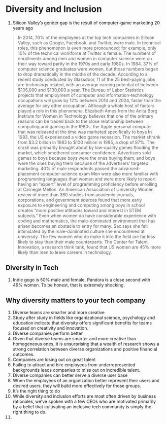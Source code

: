 # Diversity and Inclusion
1. Silicon Valley’s gender gap is the result of computer-game marketing 20 years ago
  > In 2014, 70% of the employees at the top tech companies in Silicon Valley, such as Google, Facebook, and Twitter, were male. In technical roles, this phenomenon is even more pronounced; for example, only 10% of the technical workforce at Twitter is female.
  > The numbers of enrollments among men and women in computer science were on their way toward parity in the 1970s and early 1980s.
  > In 1984, 37% of computer science graduates were women, but those numbers began to drop dramatically in the middle of the decade.
  >  According to a recent study conducted by Glassdoor, 11 of the 25 best-paying jobs are technology related, with an average earning potential of between $106,000 and $130,000 a year.
  > The Bureau of Labor Statistics projects that employment of computer and information-technology occupations will grow by 12% between 2014 and 2024, faster than the average for any other occupation.
  > Although a whole host of factors played a role in this phenomena, Elizabeth Ames from the Anita Borg Institute for Women in Technology believes that one of the primary reasons can be traced back to the close relationship between computing and gaming in the 1980s. 
  > the Apple personal computer that was released at the time was marketed specifically to boys
  > In 1983, the US experienced a video game recession. The market shrank from $3.2 billion in 1983 to $100 million in 1985, a drop of 97%. The crash was primarily brought about by low-quality games flooding the market, which smothered consumer confidence.
  > Advertisers sold games to boys because boys were the ones buying them, and boys were the ones buying them because of the advertisers’ targeted marketing.
  >  40% of male respondents passed the advanced-placement computer-science exam
  > Men were also more familiar with programming languages than women and were more likely to report having an “expert” level of programming proficiency before enrolling at Carnegie Mellon.
  > An American Association of University Women review of more than 380 studies from academic journals, corporations, and government sources found that more early exposure to engineering and computing among boys in school creates “more positive attitudes toward and interest in STEM subjects.”
  > Even when women do have considerable experience with coding and mathematics, the male-dominated environment that has arisen becomes an obstacle to entry for many.
  > Sax says she felt intimidated by the male-dominated culture she encountered at university.
  > The few women who do make it into the field are far less likely to stay than their male counterparts. The Center for Talent Innovation, a research think tank, found that US women are 45% more likely than men to leave careers in technology.
  
  ## Diversity in Tech

  1. Indie gogo is 50% male and female.  Pandora is a close second with 49% women.  To be honest, that is extremely shocking. 
  
  ## Why diversity matters to your tech company
  1. Diverse teams are smarter and more creative 
  1. Study after study in fields like organizational science, psychology and education indicate that diversity offers significant benefits for teams focused on creativity and innovation. 
  1. Diverse companies perform better
  1. Given that diverse teams are smarter and more creative than homogeneous ones, it is unsurprising that a wealth of research shows a strong correlation between diverse organizations and positive financial outcomes.
  1. Companies are losing out on great talent
  1.  Failing to attract and hire employees from underrepresented backgrounds leads companies to miss out on incredible talent.
  1. Diverse companies can better serve a diverse user base 
  1. When the employees of an organization better represent their users and desired users, they will build more effectively for those groups.
  1. It’s the right thing to do 
  1. While diversity and inclusion efforts are most often driven by business rationales, we’ve spoken with a few CEOs who are motivated primarily by a belief that cultivating an inclusive tech community is simply the right thing to do.
  1. 